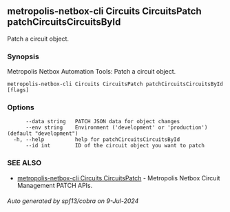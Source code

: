 ## metropolis-netbox-cli Circuits CircuitsPatch patchCircuitsCircuitsById

Patch a circuit object.

### Synopsis


Metropolis Netbox Automation Tools:
  Patch a circuit object.

```
metropolis-netbox-cli Circuits CircuitsPatch patchCircuitsCircuitsById [flags]
```

### Options

```
      --data string   PATCH JSON data for object changes
      --env string    Environment ('development' or 'production') (default "development")
  -h, --help          help for patchCircuitsCircuitsById
      --id int        ID of the circuit object you want to patch
```

### SEE ALSO

* [metropolis-netbox-cli Circuits CircuitsPatch]()	 - Metropolis Netbox Circuit Management PATCH APIs.

###### Auto generated by spf13/cobra on 9-Jul-2024
